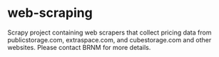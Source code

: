 # web-scraping
Scrapy project containing web scrapers that collect pricing data from publicstorage.com, extraspace.com, and cubestorage.com and other websites. Please contact BRNM for more details.
